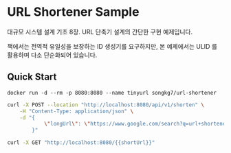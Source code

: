 # URL Shortener Sample

대규모 시스템 설계 기초 8장. URL 단축기 설계의 간단한 구현 예제입니다.

책에서는 전역적 유일성을 보장하는 ID 생성기를 요구하지만, 본 예제에서는 ULID 를 활용하며 다소 단순화되어 있습니다.

## Quick Start

```shell
docker run -d --rm -p 8080:8080 --name tinyurl songkg7/url-shortener
```

```bash
curl -X POST --location "http://localhost:8080/api/v1/shorten" \
    -H "Content-Type: application/json" \
    -d "{
            \"longUrl\": \"https://www.google.com/search?q=url+shortener&sourceid=chrome&ie=UTF-8\"
        }"
```

```bash
curl -X GET "http://localhost:8080/{{shortUrl}}"
```
